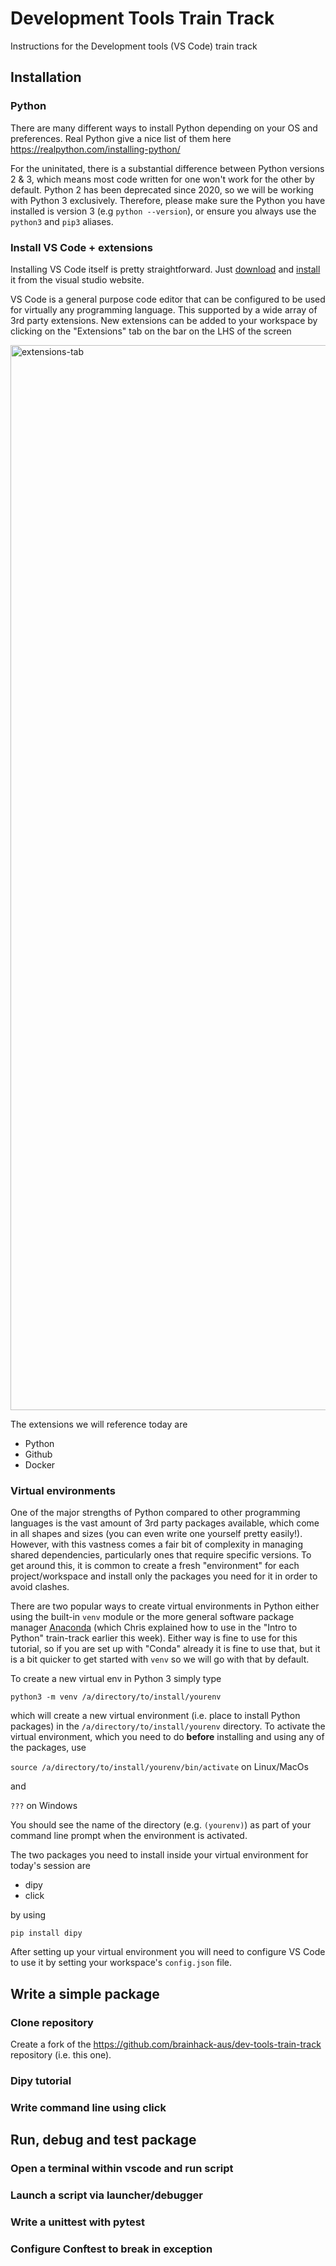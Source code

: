 # Development Tools Train Track

Instructions for the Development tools (VS Code) train track

## Installation

### Python

There are many different ways to install Python depending on your OS and preferences. Real Python give a nice list of them here
https://realpython.com/installing-python/

For the uninitated, there is a substantial difference between Python versions 2 & 3, which means most code written for one won't work for the other by default. Python 2 has been deprecated since 2020, so we will be working with Python 3 exclusively. Therefore, please make sure the Python you have installed is version 3 (e.g `python --version`), or ensure you always use the `python3` and `pip3` aliases.


### Install VS Code + extensions

Installing VS Code itself is pretty straightforward. Just [download](https://code.visualstudio.com/download) and [install](https://code.visualstudio.com/docs/setup/setup-overview) it from the visual studio website.

VS Code is a general purpose code editor that can be configured to be used for virtually any programming language. This supported by a wide array of 3rd party extensions. New extensions can be added to your workspace by clicking on the "Extensions" tab on the bar on the LHS of the screen

<img width="1704" alt="extensions-tab" src="https://user-images.githubusercontent.com/1054870/144533458-92fdc895-b464-4c18-9d65-cd77021a7f4b.png">

The extensions we will reference today are

* Python
* Github
* Docker

### Virtual environments

One of the major strengths of Python compared to other programming languages is the vast amount of 3rd party packages available, which come in all shapes and sizes (you can even write one yourself pretty easily!). However, with this vastness comes a fair bit of complexity in managing shared dependencies, particularly ones that require specific versions. To get around this, it is common to create a fresh "environment" for each project/workspace and install only the packages you need for it in order to avoid clashes.

There are two popular ways to create virtual environments in Python either using the built-in `venv` module or the more general software package manager [Anaconda](https://anaconda.org/anaconda/python) (which Chris explained how to use in the "Intro to Python" train-track earlier this week). Either way is fine to use for this tutorial, so if you are set up with "Conda" already it is fine to use that, but it is a bit quicker to get started with `venv` so we will go with that by default.

To create a new virtual env in Python 3 simply type

```python3 -m venv /a/directory/to/install/yourenv```

which will create a new virtual environment (i.e. place to install Python packages) in the `/a/directory/to/install/yourenv` directory. To activate the virtual environment, which you need to do **before** installing and using any of the packages, use

```source /a/directory/to/install/yourenv/bin/activate``` on Linux/MacOs

and

```???``` on Windows

You should see the name of the directory (e.g. `(yourenv)`) as part of your command line prompt when the environment is activated.

The two packages you need to install inside your virtual environment for today's session are

* dipy
* click

by using 

```pip install dipy```

After setting up your virtual environment you will need to configure VS Code to use it by setting your workspace's `config.json` file.


## Write a simple package

### Clone repository

Create a fork of the https://github.com/brainhack-aus/dev-tools-train-track repository (i.e. this one).

### Dipy tutorial
### Write command line using click

## Run, debug and test package

### Open a terminal within vscode and run script
### Launch a script via launcher/debugger
### Write a unittest with pytest
### Configure Conftest to break in exception

